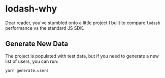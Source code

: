 # lodash-why

Dear reader, you've stumbled onto a little project I built to compare `lodash` performance vs the standard JS SDK.

## Generate New Data
The project is populated with test data, but if you need to generate a new list of users, you can run:

```shell
yarn generate.users
```